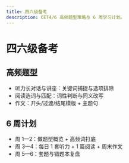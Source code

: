 ```yaml
---
title: 四六级备考
description: CET4/6 高频题型策略与 6 周学习计划。
---
```


# 四六级备考

## 高频题型

- 听力长对话与讲座：关键词捕捉与选项排除
- 阅读选词与匹配：词性判断与同义改写
- 作文：开头/过渡/结尾模版 + 主题句

## 6 周计划

- 周 1—2：做题型概览 + 高频词打底
- 周 3—4：每日 1 套听力 + 1 篇阅读 + 周末作文
- 周 5—6：套题与错题本复盘


